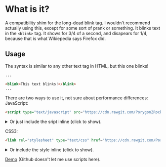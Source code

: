 # What is it?
A compatibility shim for the long-dead blink tag. I wouldn't recommend actually using this, except for some sort of prank or something.
It blinks text in the `<blink>` tag. It shows for 3/4 of a second, and disapears for 1/4, because that is what Wikiepedia says Firefox did.
## Usage
The syntax is similar to any other text tag in HTML, but this one blinks!
```html
...

<blink>This text blinks!</blink>
...
```
There are two ways to use it, not sure about performance differences:
JavaScript:
```html
<script type="text/javascript" src="https://cdn.rawgit.com/PorygonZRocks/blink-shim/82cf663c/blink-shim.js"></script>
```
  <details>
    <summary>Or just include the sript inline (click to show).</summary><p>

```html
<script type="text/javascript">
	setInterval(function(){ 
    	var blinkTags = document.getElementsByTagName('blink');
    	for (var i = 0; i < blinkTags.length; i++) {
        	blinkTags[i].style.visibility = "hidden";
    	}
		setTimeout(function(){
			for (var i = 0; i < blinkTags.length; i++) {
        		blinkTags[i].style.visibility = "visible";
    		}  
   		}, 250);
	}, 750);
</script>
```

  </p></details>

CSS3:
```html
<link rel="stylesheet" type="text/css" href="https://cdn.rawgit.com/PorygonZRocks/blink-shim/5486ca43/blink-shim.css" />
```
  <details>
    <summary>Or include the style inline (click to show).</summary><p>

```html
<style type="text/css">
	blink {
		animation-duration: 1s;
		animation-name: blinking;
		animation-iteration-count: infinite;
		animation-timing-function: steps(2, start);
	}
	@keyframes blinking {
		75% {
			visibility: hidden;
		}
	}
</style>
```

  </p></details>

[Demo](https://porygonzrocks.github.io/blink-shim) (Github doesn't let me use scripts here).
